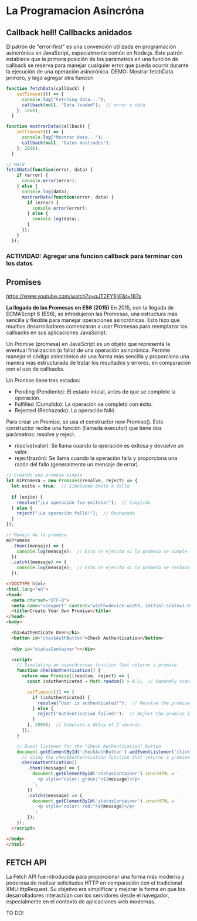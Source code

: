 # La Programacion Asíncróna

## Callback hell! Callbacks anidados
El patrón de "error-first" es una convención utilizada en programación asincrónica en JavaScript, especialmente común en Node.js. Este patrón establece que la primera posición de los parámetros en una función de callback se reserva para manejar cualquier error que pueda ocurrir durante la ejecución de una operación asincrónica.
DEMO: Mostrar fetchData primero, y lego agregar otra funcion

```javascript
function fetchData(callback) {
    setTimeout(() => {
      console.log("Fetching data...");
      callback(null, "Data loaded");  // error o data
    }, 1000);
  }

function mostrarData(callback) {
    setTimeout(() => {
      console.log("Mostrar data...");
      callback(null, "Datos mostrados");
    }, 2000);
  }

// MAIN
fetchData(function(error, data) {
    if (error) {
      console.error(error);
    } else {
      console.log(data);
      mostrarData(function(error, data) {
        if (error) {
          console.error(error);
        } else {
          console.log(data);
        }
      });
    }
  });

```
### ACTIVIDAD: Agregar una funcion callback para terminar con los datos

## Promises

https://www.youtube.com/watch?v=qJT2FY1jjjE&t=187s

**La llegada de las Promesas en ES6 (2015)**
En 2015, con la llegada de ECMAScript 6 (ES6), se introdujeron las Promesas, 
una estructura más sencilla y flexible para manejar operaciones asincrónicas. Esto hizo que muchos desarrolladores comenzaran a usar Promesas para reemplazar los callbacks en sus aplicaciones JavaScript.

Un Promise (promesa) en JavaScript es un objeto que representa la eventual finalización (o fallo) de una operación asincrónica. Permite manejar el código asincrónico de una forma más sencilla y proporciona una manera más estructurada de tratar los resultados y errores, en comparación con el uso de callbacks.

Un Promise tiene tres estados:

- Pending (Pendiente): El estado inicial, antes de que se complete la operación.
- Fulfilled (Cumplido): La operación se completó con éxito.
- Rejected (Rechazado): La operación falló.

Para crear un Promise, se usa el constructor new Promise(). Este constructor recibe una función (llamada executor) que tiene dos parámetros: resolve y reject.

- resolve(valor): Se llama cuando la operación es exitosa y devuelve un valor.
- reject(razón): Se llama cuando la operación falla y proporciona una razón del fallo (generalmente un mensaje de error).

```javascript
// Creando una promesa simple
let miPromesa = new Promise((resolve, reject) => {
  let exito = true;  // Simulando éxito o fallo
  
  if (exito) {
    resolve("¡La operación fue exitosa!");  // Cumplido
  } else {
    reject("¡La operación falló!");  // Rechazado
  }
});

// Manejo de la promesa
miPromesa
  .then((mensaje) => {
    console.log(mensaje);  // Esto se ejecuta si la promesa se cumple (resuelta)
  })
  .catch((mensaje) => {
    console.log(mensaje);  // Esto se ejecuta si la promesa se rechaza
  });

```


```html
<!DOCTYPE html>
<html lang="en">
<head>
  <meta charset="UTF-8">
  <meta name="viewport" content="width=device-width, initial-scale=1.0">
  <title>Create Your Own Promise</title>
</head>
<body>

  <h1>Authenticate User</h1>
  <button id="checkAuthButton">Check Authentication</button>
  
  <div id="statusContainer"></div>

  <script>
    // Simulating an asynchronous function that returns a promise
    function checkAuthentication() {
      return new Promise((resolve, reject) => {
        const isAuthenticated = Math.random() > 0.5;  // Randomly simulate authentication status

        setTimeout(() => {
          if (isAuthenticated) {
            resolve("User is authenticated!");  // Resolve the promise if authenticated
          } else {
            reject("Authentication failed!");  // Reject the promise if not authenticated
          }
        }, 2000);  // Simulate a delay of 2 seconds
      });
    }

    // Event listener for the "Check Authentication" button
    document.getElementById('checkAuthButton').addEventListener('click', () => {
      // Using the checkAuthentication function that returns a promise
      checkAuthentication()
        .then((message) => {
          document.getElementById('statusContainer').innerHTML = `
            <p style="color: green;">${message}</p>
          `;
        })
        .catch((message) => {
          document.getElementById('statusContainer').innerHTML = `
            <p style="color: red;">${message}</p>
          `;
        });
    });
  </script>

</body>
</html>

```

## FETCH API
La Fetch API fue introducida para proporcionar una forma más moderna y poderosa de realizar solicitudes HTTP en comparación con el tradicional XMLHttpRequest. 
Su objetivo era simplificar y mejorar la forma en que los desarrolladores interactúan con los servidores desde el navegador, especialmente en el contexto de aplicaciones web modernas.

TO DO!

